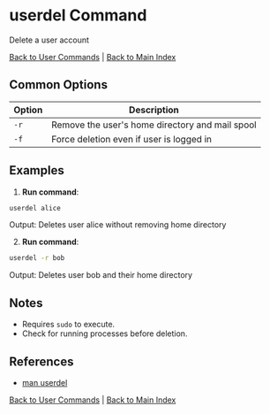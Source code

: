 # userdel Command

Delete a user account

[Back to User Commands](./index.md) | [Back to Main Index](../../README.md)

## Common Options

| Option | Description |
|--------|-------------|
| `-r` | Remove the user's home directory and mail spool |
| `-f` | Force deletion even if user is logged in |

## Examples
1. **Run command**:
```bash
userdel alice
```
Output: Deletes user alice without removing home directory

2. **Run command**:
```bash
userdel -r bob
```
Output: Deletes user bob and their home directory


## Notes
- Requires `sudo` to execute.
- Check for running processes before deletion.

## References
- [man userdel](https://man7.org/linux/man-pages/man8/userdel.8.html)

[Back to User Commands](../index.md) | [Back to Main Index](../../README.md)